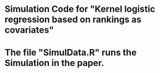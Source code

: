 # Simulation Code for "Kernel logistic regression based on rankings as covariates"
# The file "SimulData.R" runs the Simulation in the paper.
